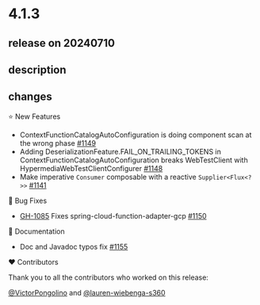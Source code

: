 # 4.1.3

## release on 20240710
## description
## changes
⭐ New Features

* ContextFunctionCatalogAutoConfiguration is doing component scan at the wrong phase <a href="https://github.com/spring-cloud/spring-cloud-function/issues/1149" data-hovercard-type="issue" data-hovercard-url="/spring-cloud/spring-cloud-function/issues/1149/hovercard">#1149</a>
* Adding DeserializationFeature.FAIL_ON_TRAILING_TOKENS in ContextFunctionCatalogAutoConfiguration breaks WebTestClient with HypermediaWebTestClientConfigurer <a href="https://github.com/spring-cloud/spring-cloud-function/issues/1148" data-hovercard-type="issue" data-hovercard-url="/spring-cloud/spring-cloud-function/issues/1148/hovercard">#1148</a>
* Make imperative <code>Consumer</code> composable with a reactive <code>Supplier&lt;Flux&lt;?&gt;&gt;</code> <a href="https://github.com/spring-cloud/spring-cloud-function/issues/1141" data-hovercard-type="issue" data-hovercard-url="/spring-cloud/spring-cloud-function/issues/1141/hovercard">#1141</a>

🐞 Bug Fixes

* <a class="issue-link js-issue-link" data-error-text="Failed to load title" data-id="1959135932" data-permission-text="Title is private" data-url="https://github.com/spring-cloud/spring-cloud-function/issues/1085" data-hovercard-type="issue" data-hovercard-url="/spring-cloud/spring-cloud-function/issues/1085/hovercard" href="https://github.com/spring-cloud/spring-cloud-function/issues/1085">GH-1085</a> Fixes spring-cloud-function-adapter-gcp <a href="https://github.com/spring-cloud/spring-cloud-function/pull/1150" data-hovercard-type="pull_request" data-hovercard-url="/spring-cloud/spring-cloud-function/pull/1150/hovercard">#1150</a>

📔 Documentation

* Doc and Javadoc typos fix <a href="https://github.com/spring-cloud/spring-cloud-function/pull/1155" data-hovercard-type="pull_request" data-hovercard-url="/spring-cloud/spring-cloud-function/pull/1155/hovercard">#1155</a>

❤️ Contributors

Thank you to all the contributors who worked on this release:

<a class="user-mention notranslate" data-hovercard-type="user" data-hovercard-url="/users/VictorPongolino/hovercard" data-octo-click="hovercard-link-click" data-octo-dimensions="link_type:self" href="https://github.com/VictorPongolino">@VictorPongolino</a> and <a class="user-mention notranslate" data-hovercard-type="user" data-hovercard-url="/users/lauren-wiebenga-s360/hovercard" data-octo-click="hovercard-link-click" data-octo-dimensions="link_type:self" href="https://github.com/lauren-wiebenga-s360">@lauren-wiebenga-s360</a>

